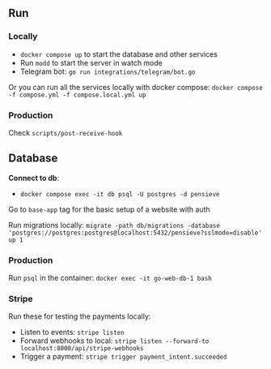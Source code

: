 
## Run 

### Locally

- `docker compose up` to start the database and other services
- Run `modd` to start the server in watch mode
- Telegram bot: `go run integrations/telegram/bot.go`

Or you can run all the services locally with docker compose:
`docker compose -f compose.yml -f compose.local.yml up`

### Production

Check `scripts/post-receive-hook`

## Database
__Connect to db__:
- `docker compose exec -it db psql -U postgres -d pensieve`

Go to `base-app` tag for the basic setup of a website with auth

Run migrations locally:
`migrate -path db/migrations -database 'postgres://postgres:postgres@localhost:5432/pensieve?sslmode=disable' up 1`

### Production

Run `psql` in the container: `docker exec -it go-web-db-1 bash`

### Stripe

Run these for testing the payments locally:

- Listen to events: `stripe listen`
- Forward webhooks to local: `stripe listen --forward-to localhost:8000/api/stripe-webhooks`
- Trigger a payment: `stripe trigger payment_intent.succeeded`
